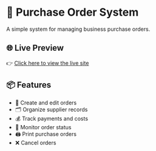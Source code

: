 # 🧾 Purchase Order System

A simple system for managing business purchase orders.

## 🌐 Live Preview  
👉 [Click here to view the live site](https://purchase-order-jp.infinityfreeapp.com)

## 📦 Features
- 📝 Create and edit orders  
- 🗂️ Organize supplier records  
- 💰 Track payments and costs  
- 🔄 Monitor order status  
- 🖨️ Print purchase orders  
- ❌ Cancel orders  

